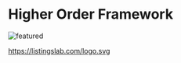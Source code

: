 # Higher Order Framework

![featured](https://listingslab.com/svg/featured/team.svg)

https://listingslab.com/logo.svg